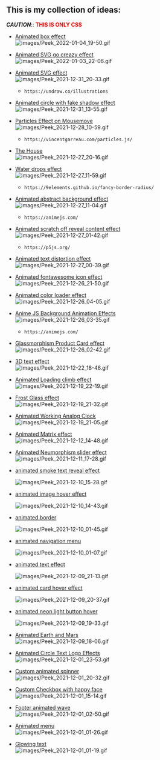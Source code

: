 ## This is my collection of ideas:

**_CAUTION_**:: <b style="color: red;">**THIS IS ONLY CSS**</b>

- [Animated box effect](https://github.com/TanvirAlam/my-css/tree/main/animated-box-effect)<br>
  ![images/Peek_2022-01-04_19-50.gif](images/Peek_2022-01-04_19-50.gif)

- [Animated SVG go creazy effect](https://github.com/TanvirAlam/my-css/tree/main/animated-svg-creazy-effect)<br>
  ![images/Peek_2022-01-03_22-06.gif](images/Peek_2022-01-03_22-06.gif)

- [Animated SVG effect](https://github.com/TanvirAlam/my-css/tree/main/animated-svg-effect)<br>
  ![images/Peek_2021-12-31_20-33.gif](images/Peek_2021-12-31_20-33.gif)

  - `https://undraw.co/illustrations`

- [Animated circle with fake shadow effect](https://github.com/TanvirAlam/my-css/tree/main/animated-circle-fake-shadow-effects)<br>
  ![images/Peek_2021-12-31_13-55.gif](images/Peek_2021-12-31_13-55.gif)

- [Particles Effect on Mousemove](https://github.com/TanvirAlam/my-css/tree/main/animated-particle-effect)<br>
  ![images/Peek_2021-12-28_10-59.gif](images/Peek_2021-12-28_10-59.gif)

  - `https://vincentgarreau.com/particles.js/`

- [The House](https://github.com/TanvirAlam/my-css/tree/main/animated-the-house)<br>
  ![images/Peek_2021-12-27_20-16.gif](images/Peek_2021-12-27_20-16.gif)

- [Water drops effect](https://github.com/TanvirAlam/my-css/tree/main/animated-water-drops-effects)<br>
  ![images/Peek_2021-12-27_11-59.gif](images/Peek_2021-12-27_11-59.gif)

  - `https://9elements.github.io/fancy-border-radius/`

- [Animated abstract background effect](https://github.com/TanvirAlam/my-css/tree/main/animated-abstract-background-effect)<br>
  ![images/Peek_2021-12-27_11-04.gif](images/Peek_2021-12-27_11-04.gif)

  - `https://animejs.com/`

- [Animated scratch off reveal content effect](https://github.com/TanvirAlam/my-css/tree/main/animated-scratch-off-reveal-content-effects)<br>
  ![images/Peek_2021-12-27_01-42.gif](images/Peek_2021-12-27_01-42.gif)

  - `https://p5js.org/`

- [Animated text distortion effect](https://github.com/TanvirAlam/my-css/tree/main/animated-text-distortion-effects)<br>
  ![images/Peek_2021-12-27_00-39.gif](images/Peek_2021-12-27_00-39.gif)

- [Animated fontawesome icon effect](https://github.com/TanvirAlam/my-css/tree/main/animated-fontawesome-icon-effect)<br>
  ![images/Peek_2021-12-26_21-50.gif](images/Peek_2021-12-26_21-50.gif)

- [Animated color loader effect](https://github.com/TanvirAlam/my-css/tree/main/animated-loading-effect)<br>
  ![images/Peek_2021-12-26_04-05.gif](images/Peek_2021-12-26_04-05.gif)

- [Anime JS Background Animation Effects](https://github.com/TanvirAlam/my-css/tree/main/animated-background-effect)<br>
  ![images/Peek_2021-12-26_03-35.gif](images/Peek_2021-12-26_03-35.gif)

  - `https://animejs.com/`

- [Glassmorphism Product Card effect](https://github.com/TanvirAlam/my-css/tree/main/animated-glassmorphism-card)<br>
  ![images/Peek_2021-12-26_02-42.gif](images/Peek_2021-12-26_02-42.gif)

- [3D text effect](https://github.com/TanvirAlam/my-css/tree/main/animated-3d-text)<br>
  ![images/Peek_2021-12-22_18-46.gif](images/Peek_2021-12-22_18-46.gif)

- [Animated Loading climb effect](https://github.com/TanvirAlam/my-css/tree/main/animated-climb-effect)<br>
  ![images/Peek_2021-12-19_22-19.gif](images/Peek_2021-12-19_22-19.gif)

- [Frost Glass effect](https://github.com/TanvirAlam/my-css/tree/main/animated-frosted-glass-effect)<br>
  ![images/Peek_2021-12-19_21-32.gif](images/Peek_2021-12-19_21-32.gif)

- [Animated Working Analog Clock](https://github.com/TanvirAlam/my-css/tree/main/animated-analog-clock)<br>
  ![images/Peek_2021-12-19_21-05.gif](images/Peek_2021-12-19_21-05.gif)

- [Animated Matrix effect](https://github.com/TanvirAlam/my-css/tree/main/animated-matrix-effect)<br>
  ![images/Peek_2021-12-12_14-48.gif](images/Peek_2021-12-12_14-48.gif)

- [Animated Neumorphism slider effect](https://github.com/TanvirAlam/my-css/tree/main/animated-neumorphism-slider-effect)<br>
  ![images/Peek_2021-12-11_17-28.gif](images/Peek_2021-12-11_17-28.gif)

- [animated smoke text reveal effect](https://github.com/TanvirAlam/my-css/tree/main/animated-smoke-text-effect)<br>

  ![images/Peek_2021-12-10_15-28.gif](images/Peek_2021-12-10_15-28.gif)

- [animated image hover effect](https://github.com/TanvirAlam/my-css/tree/main/animated-image-hover-effect)<br>

  ![images/Peek_2021-12-10_14-43.gif](images/Peek_2021-12-10_14-43.gif)

- [animated border](https://github.com/TanvirAlam/my-css/tree/main/animated-border-effect)<br>

  ![images/Peek_2021-12-10_01-45.gif](images/Peek_2021-12-10_01-45.gif)

- [animated navigation menu](https://github.com/TanvirAlam/my-css/tree/main/animated-navigation-menu)<br>

  ![images/Peek_2021-12-10_01-07.gif](images/Peek_2021-12-10_01-07.gif)

- [animated text effect](https://github.com/TanvirAlam/my-css/tree/main/animated-text-effect)<br>

  ![images/Peek_2021-12-09_21-13.gif](images/Peek_2021-12-09_21-13.gif)

- [animated card hover effect](https://github.com/TanvirAlam/my-css/tree/main/animated-card-hover-effect)<br>

  ![images/Peek_2021-12-09_20-37.gif](images/Peek_2021-12-09_20-37.gif)

- [animated neon light button hover](https://github.com/TanvirAlam/my-css/tree/main/animated-neon-light-button)<br>

  ![images/Peek_2021-12-09_19-33.gif](images/Peek_2021-12-09_19-33.gif)

- [Animated Earth and Mars](https://github.com/TanvirAlam/my-css/tree/main/animated-earth-mars)<br>
  ![images/Peek_2021-12-09_18-06.gif](images/Peek_2021-12-09_18-06.gif)

- [Animated Circle Text Logo Effects](https://github.com/TanvirAlam/my-css/tree/main/animated-circle-text)<br>
  ![images/Peek_2021-12-01_23-53.gif](images/Peek_2021-12-01_23-53.gif)

- [Custom animated spinner](https://github.com/TanvirAlam/my-css/tree/main/animated-spinner)<br>
  ![images/Peek_2021-12-01_20-32.gif](images/Peek_2021-12-01_20-32.gif)

- [Custom Checkbox with happy face](https://github.com/TanvirAlam/my-css/tree/main/animated-checkbox)<br>
  ![images/Peek_2021-12-01_15-14.gif](images/Peek_2021-12-01_15-14.gif)

- [Footer animated wave](https://github.com/TanvirAlam/my-css/tree/main/animated-footer-wave)<br>
  ![images/Peek_2021-12-01_02-50.gif](images/Peek_2021-12-01_02-50.gif)

- [Animated menu](https://github.com/TanvirAlam/my-css/tree/main/animated-menu)<br>
  ![images/Peek_2021-12-01_01-26.gif](images/Peek_2021-12-01_01-26.gif)

- [Glowing text](https://github.com/TanvirAlam/my-css/tree/main/animated-glowing-text)<br>
  ![images/Peek_2021-12-01_01-19.gif](images/Peek_2021-12-01_01-19.gif)
